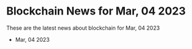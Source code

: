 # Blockchain News for Mar, 04 2023
These are the latest news about blockchain for Mar, 04 2023
- Mar, 04 2023
